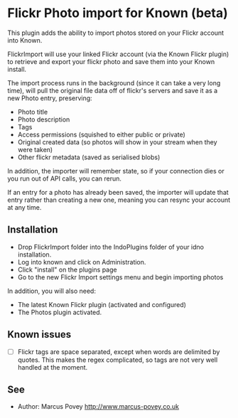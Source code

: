 Flickr Photo import for Known (beta)
====================================

This plugin adds the ability to import photos stored on your Flickr account into Known.

FlickrImport will use your linked Flickr account (via the Known Flickr plugin) to retrieve and export your 
flickr photo and save them into your Known install.

The import process runs in the background (since it can take a very long time), will pull the original file data off of flickr's servers and save it as a new Photo entry, preserving:

* Photo title
* Photo description
* Tags
* Access permissions (squished to either public or private)
* Original created data (so photos will show in your stream when they were taken)
* Other flickr metadata (saved as serialised blobs)

In addition, the importer will remember state, so if your connection dies or you run out of API calls, you can rerun. 

If an entry for a photo has already been saved, the importer will update that entry rather than creating a new one, meaning you can resync your account at any time.


Installation
------------

* Drop FlickrImport folder into the IndoPlugins folder of your idno installation.
* Log into known and click on Administration.
* Click "install" on the plugins page
* Go to the new Flickr Import settings menu and begin importing photos

In addition, you will also need:

* The latest Known Flickr plugin (activated and configured)
* The Photos plugin activated.

Known issues
------------

* [ ] Flickr tags are space separated, except when words are delimited by quotes. This makes the regex complicated, so tags are not very well handled at the moment.


See
---
 * Author: Marcus Povey <http://www.marcus-povey.co.uk> 

